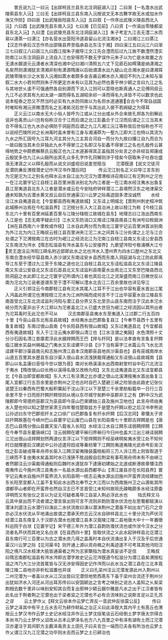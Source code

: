 <!-- { "loadSidebar": true } -->
　　曽氏说九江一曰沅【出牂柯且兰县东北注洞庭湖入江】二曰渐【一名澹水出武陵索县东入沅】三曰无【出牂柯且兰县东南入沅按说文无本古舞字故无水或加水作潕又作防】四曰辰【出武陵辰阳县东入沅】五曰叙【一作序出武陵义陵县西北入沅】六曰酉【出武陵充县东南入沅】七曰湘【已见前】八曰资【一作澬出零陵都梁县东北入沅】九曰澧【出武陵充县东北注洞庭湖入江】朱子考定九江去无澧二水而易以潇蒸一曰潇江【亦名营水出营阳泠道县留山北流注湘水】二曰湘江三曰蒸江【汉志作承后汉志作烝出邵陵县界至临承县北东注于湘】四曰澬江五曰沅江六曰渐江七曰叙江八曰辰江九曰酉江按朱子据导江文江先合澧而后过九江故不数澧然澧实防南江以东注洞庭非上流自入江也安得而不数无字误作元朱子以为亡是水故置之古无潇水郦道元云潇者水清深也湘中记曰湘川清照五六丈下见厎石如樗蒲是纳潇湘之名矣然则潇湘犹言清湘非别有潇源隋唐以后始谓潇水出九疑山北合湘水是曰潇湘耳武陵零陵长沙之水皆入沅湘如蒸水者颇多金吉甫云郴水亦入湘旧不列九江未知与渐叙二水大小若何然则朱子所更定亦未有以见其为必然也善乎林少颖之言曰九江之名与其地世乆逺不可强通然各自别源而下流入江则可以意晓也斯真通人之见傅同叔云九江不必求其有九如太湖一湖而得名五湖昭余祁一泽而得名九泽皆不可以数求也此说本程泰之恐又不然当时必实有九水防同故以为名但水道通塞合古今不常自战国时唯知有湘沅资微澧而名之五渚矣况后世乎与其出此入彼不若阙疑之为得耳
　　正义云江以南水无大小俗人皆呼为江或从江分出或从外合来故孔郑各为别解此说非也禹贡山川岂有俗称汉合于江而后谓之北江彭蠡合于江汉而后谓之三江当其未合不得名江也九水亦必俱防于洞庭而后谓之九江凡湘江沅江等称皆后世俗称也不可以说经巴陵所对之长洲禹时盖未曽有江身与湘浦莽为一壑九江即大江也特以其流为九水之所汇因号九江耳九河主其分九江主其合河自一而分为九故曰播江自九而合为一故曰殷当其未合非独此九水不得冒江之名即汉与彭蠡不得冒江之名也孔殷传云甚得地势之中颇费解蔡氏云殷正也九江水道甚得其正盖指其分处言之亦非经旨郑康成云殷犹多也九江从山谿所出其孔众多孔字作孔窍解则渉于怪矣今窃取朱子吐吞壮盛浩无津涯之义以释孔殷而从说文训盛视旧说差觉穏当
　　沱潜旣道【说文沱徒河反潜防亷反渭按潜史记作涔汉书作灊后同】
　　传云沱江别名正义曰导江言东别为沱是沱为江之别名也释水云水自江出为沱汉为潜渭桉诗召南曰江有沱荆州之沱也一在江北寰宇记江自枝江县百里洲首派别北为内江者是一在江南水经注夷水出鱼复县江至夷道县北东入江者是潜水或云在今安陆府钟祥潜江二县境然汉东之地津渠交通未知孰为古潜水黄文叔云自后世通渠汉川云梦之际禹迹固多湮没诚然
　　水经注江水自夷道县北【今宜都县西有夷道故城】又东迳上明城北【晋荆州刺史桓冲筑此城移州治焉在今松滋县界】江汜枝分东入大江县治洲上故以枝江为称【今枝江县东北六十里有百里洲延袤百里与江陵分辖枝江故城在县东】地理志曰江沲出西南东入江是也【志无南字疑此衍】江水又东防沮口又南迳江陵县南县江有洲号曰枚廻洲【洲在县西南六十里枚或作枝】江水自此两分而为南北江寰宇记云百里洲首派别南为外江北为内江王晦叔云枝江县百里洲夹江沱二水之间其与江分处谓之上沱与江合处谓之下沱渭按南江在古时为岷江之经流北江为沱南江自枝江县南又东迳公安县西又东南流为涔水【隋志松滋县有涔水盖东与公安接界】九歌望涔阳兮极浦横大江兮灵王逸注云涔阳江碕名附近郢即此水之北也涔水入澧州界为四水口歴州之东北又东南合澧水经华容县南入赤沙湖又东南迳安乡县西而东南入洞庭湖与北江防此即禹导江东至于澧过九江至于东陵之道也北江自枝江县北又东迳松滋县北又东迳江陵县南又东迳公安县北又东迳石首县北又东迳监利县南夏水出焉北江又东至巴陵县西北防洞庭之水此即江北之沱寰宇记所谓内江者也其后北江之流渐盛而南江日微世反以南为沱北为江说者遂谓东至于澧不可解以澧水北去江二百余里故也详见导江
　　正义引郑注云今南郡枝江县有沱水其尾入江耳不于江出也华容有夏水首出江尾入沔盖此所谓沱也渭按枝江沱水为江洲所隔而成何言不于江出华容夏水自江陵县东南首受北江东北流迳监利沔阳与潜江县分界又东北至京山县东南而注于汉此本沱水岐分而为夏非出于大江郑以为沱者盖北江乆已盛大世目为岷江之经流因以其所出者为沱耳禹时无此沱也不可从
　　汉志南郡巫县夷水东至夷道入江过郡二行五百四十里【今巫山县东北有巫县故城】水经夷水出巴郡鱼复县江【今奉节县西十五里有鱼复故城】东南过很山县南【今长阳县西有很山故城】又东过夷道县北【今宜都县西有夷道故城】东入于江注云夷水即很山清江也【江水注谓之夷谿】水色清照十丈分沙石因名清江昔廪君浮此水据捍闗而王巴【捍与扞同】是以法孝直有言鱼复扞闗临江据水实益州祸福之门夷水又东迳建平沙县【沙下当有渠字江水篇云鸟飞水北流迳建平郡沙渠县南元和志施州清江县本汉南郡巫县地呉沙渠县也】县有巫城南岸水山道五百里其水歴县东自沙渠入很山县水流浅狭裁得通船又东迳很山县故城南【县即山以名孟康曰音恒今世以银为音】南对长杨溪溪水出西南射堂村谷中石穴北流注于夷水【隋改很山曰长杨以溪得名唐又改杨为阳】又东北迳夷道县北又东迳宜都县北【今县治即宜都故城】东入大江有泾渭之比亦谓之很山北溪渭按夷水首出鱼复江尾入宜都江行五百余里是亦荆州之沱也古时自巴入楚避三峡之险皆由此路史记张仪说楚王曰秦西有巴蜀大船积粟起于汶山浮江以下至楚三千余里舫船载卒一日行三百余里不至十日而拒扞闗扞闗惊则从境以东尽城守矣黔中巫郡非王之有【黔中汉为武陵郡即今常德府巫郡汉为巫县即今巫山巴束建始三县及施州卫地也】此言舟师由夷水入楚也何以知之楚世家肃王四年蜀伐楚取兹方于是楚为扞闗以拒之后汉书李熊说公孙述曰东守巴郡拒扞关之口徐广曰巴郡鱼复有扞水扞闗【后汉志同】章懐太子贤曰扞闗故基在今峡州巴山县寰宇记云废巴山县在长阳县南七十里即古捍闗是也【唐志巴山县隋分很山县置天宝八载省入长阳】水经注江水自江闗东迳弱闗捍闗【江闗在今奉节县东瞿唐峡口】注云弱闗在建平秭归界秭归今归州也盖大江出三峡迳弱闗江沱出很山迳捍闗划然两道仪言浮江以下拒捍闗则不经巫峡明矣夷水受江处不知何时日就陻塞后汉建武中公孙述遣将田戎等乗枋箄下江闗防夷道夷陵光武命岑彭吴汉伐之彭击破戎等率舟师长驱入江闗汉留夷陵装露桡船将三万人泝江而上则皆取道于三峡而不复由夷水矣盖其时水已浅狭不胜战舰自后荆梁有事苟用舟师未有不由峡江者然郦注云沙渠裁得通船则后魏时水道犹存下逮唐初建始之北遂成断港故章懐注西南夷传云今施州清江县夷水一名盐水源出县西都亭山【清江废县亦在长阳县界】寰宇记云夷水自施州开蛮界流入长阳县明一统志云夷水源出旧施州开蛮界流经建始巴东长阳至宜都入江盖不复知此水出西北奉节之大江而以为西南施州卫之山源矣其所谓都亭山者即在开蛮界也然自汉志已不言首受江未知何故班氏疎略颇多水经注原委详明而又有张仪之言以为证无可疑者禹导江自梁入荆必浮此水也
　　陆氏释文马云其中泉出而不流者谓之潜言泉出则可言不流则非韵防潜水伏流也左思蜀都赋演以潜沬刘逵注云水潜行曰演此二水伏流故曰演以潜沬荆州之潜虽不如出龙门石穴之竒亦必汉水伏流从平地涌出故谓之潜承天府志云汉水自钟祥县北三十里分流为芦伏河经潜江县东南复入于汉即古潜水也按潜江县本汉竟陵江陵二县地唐大中十一年置徴科巡院于白洑【见寰宇记】宋干德三年升为潜江县韵防澓伏流也或作洑今汉水之分流者名芦伏而其地又名白洑【在县西四十里】皆取伏流之义此水起钟祥县北讫潜江县东南行可三百里以为古之潜水庶几得之盖禹时本自伏流涌出复入于汉及乎后世通渠汉川云梦之际【见河渠书】则开通上源以资舟楫之利禹迹遂不可考耳其他沔阳汉阳之境凡汉水枝津大扺皆通渠者之所为志家槩指为潜水真妄谈不足信
　　王晦叔曰隋志南郡松滋县有涔水涔即古潜字故史记云沱涔旣道今松滋分为潜江县矣渭按松滋之涔乃大江分流首尾皆与汉无渉安得因史记作涔而以此水当之潜江县在江北本竟陵江陵二县地亦非析松滋置也并误
　　正义曰孔梁州注云沱潜发源此州入荆州以二州沱潜为一者盖以水从江汉出皆曰沱潜但地势西髙东下虽于梁州合流还于荆州分出犹如济水入河还从河出耳苏传曰以安国颖达之言考之味别之说古人盖知之乆矣梁荆相去数千里非以味别安知其合而复出邪林少颖云据尔雅是凡水之出于江汉者皆有此名出于荆者荆之沱潜也出于梁者梁之沱潜也不必有合流味别之说斯言足以正孔苏之谬
　　云土梦作乂【释文云徐本作云梦亡弄反一音武仲反徐莫公反】
　　传曰云梦之泽其中有平土丘水去可为耕作畎畆之治正义曰此泽旣大其内平土有髙丘也渭按云土梦汉书作云梦土史记水经注并作云土梦沈括笔谈云石经倒土梦字唐太宗得古本尚书乃云土梦作乂诏改从古本云梦泽名也方八九百里之中有泽有湖有土而江沱潜汉亦灌注于其间职方主薮泽禹贡主土田孔子曰夫言岂一端而已夫各有所当也云梦土作乂谓江汉九江沱潜之功毕则水去而云梦之土已耕治也
